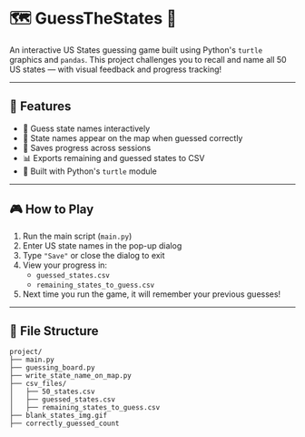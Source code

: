 # 🗺️ GuessTheStates 🐢

An interactive US States guessing game built using Python's `turtle` graphics and `pandas`. This project challenges you to recall and name all 50 US states — with visual feedback and progress tracking!

---

## 🚀 Features

- 🧠 Guess state names interactively
- 📍 State names appear on the map when guessed correctly
- 💾 Saves progress across sessions
- 📊 Exports remaining and guessed states to CSV
- 🐢 Built with Python's `turtle` module

---

## 🎮 How to Play

1. Run the main script (`main.py`)
2. Enter US state names in the pop-up dialog
3. Type `"Save"` or close the dialog to exit
4. View your progress in:
   - `guessed_states.csv`
   - `remaining_states_to_guess.csv`
5. Next time you run the game, it will remember your previous guesses!

---

## 📁 File Structure

```plaintext
project/
├── main.py
├── guessing_board.py
├── write_state_name_on_map.py
├── csv_files/
│   ├── 50_states.csv
│   ├── guessed_states.csv
│   ├── remaining_states_to_guess.csv
├── blank_states_img.gif
├── correctly_guessed_count
